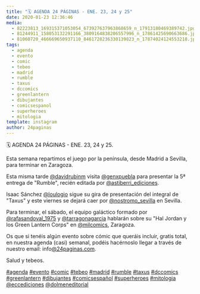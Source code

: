 ```yaml
---
title: "🗓 AGENDA 24 PÁGINAS - ENE. 23, 24 y 25"
date: 2020-01-23 12:36:46
media: 
  - 82223813_169315371053054_673927637963868659_n_17913180469389742.jpg
  - 81244911_158053132291166_3809164838206557996_n_17861425690663686.jpg
  - 81060720_466669650937110_8461728236330139823_n_17874024124553218.jpg
tags: 
  - agenda
  - evento
  - comic
  - tebeo
  - madrid
  - rumble
  - taxus
  - dccomics
  - greenlantern
  - dibujantes
  - comicsespanol
  - superheroes
  - mitologia
template: instagram
author: 24paginas
---
```


🗓 AGENDA 24 PÁGINAS - ENE. 23, 24 y 25.

Esta semana repartimos el juego por la península, desde Madrid a Sevilla, para terminar en Zaragoza.

Esta misma tarde [@davidrubinm](https://instagram.com/davidrubinm) visita [@genxpuebla](https://instagram.com/genxpuebla) para presentar la 5ª entrega de "Rumble", recién editada por [@astiberri_ediciones](https://instagram.com/astiberri_ediciones).

Isaac Sánchez [@loulogio](https://instagram.com/loulogio) sigue su gira de presentación del integral de "Taxus" y este viernes se dejará caer por [@nostromo_sevilla](https://instagram.com/nostromo_sevilla) en Sevilla.

Para terminar, el sábado, el equipo galáctico formado por [@rafasandoval_1975](https://instagram.com/rafasandoval_1975) y [@tarragonagarcia](https://instagram.com/tarragonagarcia) hablarán sobre su "Hal Jordan y los Green Lantern Corps" en [@milcomics](https://instagram.com/milcomics), Zaragoza.

Os  que si tenéis algún evento sobre cómic que queráis incluir, gratis total, en nuestra agenda (casi) semanal, podéis hacérnoslo llegar a través de nuestro email: info[@24paginas.com](https://instagram.com/24paginas.com).

Salud y tebeos.

[#agenda](/tags/agenda) [#evento](/tags/evento) [#comic](/tags/comic) [#tebeo](/tags/tebeo) [#madrid](/tags/madrid) [#rumble](/tags/rumble) [#taxus](/tags/taxus) [#dccomics](/tags/dccomics) [#greenlantern](/tags/greenlantern) [#dibujantes](/tags/dibujantes) [#comicsespañol](/tags/comicsespanol) [#superheroes](/tags/superheroes) [#mitologia](/tags/mitologia) [@eccediciones](https://instagram.com/eccediciones) [@dolmeneditorial](https://instagram.com/dolmeneditorial)
